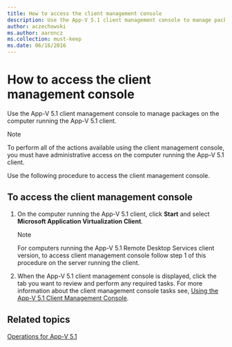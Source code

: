 ```yaml
---
title: How to access the client management console
description: Use the App-V 5.1 client management console to manage packages on the computer running the App-V 5.1 client.
author: aczechowski
ms.author: aaroncz
ms.collection: must-keep
ms.date: 06/16/2016
---
```


# How to access the client management console

Use the App-V 5.1 client management console to manage packages on the computer running the App-V 5.1 client.

> [!NOTE]
> To perform all of the actions available using the client management console, you must have administrative access on the computer running the App-V 5.1 client.

Use the following procedure to access the client management console.

## To access the client management console

1.  On the computer running the App-V 5.1 client, click **Start** and select **Microsoft Application Virtualization Client**.

    > [!NOTE]
    > For computers running the App-V 5.1 Remote Desktop Services client version, to access client management console follow step 1 of this procedure on the server running the client.

1.  When the App-V 5.1 client management console is displayed, click the tab you want to review and perform any required tasks. For more information about the client management console tasks see, [Using the App-V 5.1 Client Management Console](using-the-app-v-51-client-management-console.md).

## Related topics

[Operations for App-V 5.1](operations-for-app-v-51.md)
